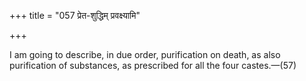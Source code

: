 +++
title = "057 प्रेत-शुद्धिम् प्रवक्ष्यामि"

+++

I am going to describe, in due order, purification on death, as also purification of substances, as prescribed for all the four castes.—(57)
